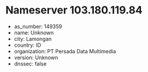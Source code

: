# Nameserver 103.180.119.84

* as_number: 149359
* name: Unknown
* city: Lamongan
* country: ID
* organization: PT Persada Data Multimedia
* version: Unknown
* dnssec: false
